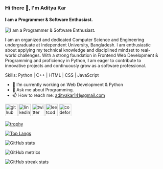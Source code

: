 ### Hi there 👋, I'm **Aditya Kar**
#### I am a Programmer & Software Enthusiast.
![I am a Programmer & Software Enthusiast.](https://media.licdn.com/dms/image/v2/D5616AQEkkkXFN1XF8A/profile-displaybackgroundimage-shrink_350_1400/B56Zb8OMV3HwAc-/0/1747988303225?e=1755129600&v=beta&t=eeNhM9jtgJir-tsn6QOrequT20yzwBC2-zyuwPCDCKc)

I am an organized and dedicated Computer Science and Engineering undergraduate at Independent University, Bangladesh. I am enthusiastic about applying my technical knowledge and disciplined mindset to real-world challenges. With a strong foundation in Frontend Web Development & Programming and proficiency in Python, I am eager to contribute to innovative projects and continuously grow as a software professional.

Skills: Python | C++ | HTML | CSS | JavaScript

- 🔭 I’m currently working on Web Development & Python 
- 💬 Ask me about Programming. 
- 📫 How to reach me: adityakar141@gmail.com 


[<img src='https://cdn.jsdelivr.net/npm/simple-icons@3.0.1/icons/github.svg' alt='github' height='40'>](https://github.com/AdityaKar23)  [<img src='https://cdn.jsdelivr.net/npm/simple-icons@3.0.1/icons/linkedin.svg' alt='linkedin' height='40'>](https://www.linkedin.com/in/aditya-kar-/)  [<img src='https://cdn.jsdelivr.net/npm/simple-icons@3.0.1/icons/twitter.svg' alt='twitter' height='40'>](https://twitter.com/Aditya_Kar_)  [<img src='https://cdn.jsdelivr.net/npm/simple-icons@3.0.1/icons/leetcode.svg' alt='leetcode' height='40'>](adityaKar_23)  [<img src='https://cdn.jsdelivr.net/npm/simple-icons@3.0.1/icons/codeforces.svg' alt='codeforces' height='40'>](adityaKar_23)  

[![trophy](https://github-profile-trophy.vercel.app/?username=AdityaKar23)](https://github.com/ryo-ma/github-profile-trophy)

[![Top Langs](https://github-readme-stats.vercel.app/api/top-langs/?username=AdityaKar23)](https://github.com/anuraghazra/github-readme-stats)

![GitHub stats](https://github-readme-stats.vercel.app/api?username=AdityaKar23&show_icons=true)  

![GitHub metrics](https://metrics.lecoq.io/AdityaKar23)  

![GitHub streak stats](https://streak-stats.demolab.com/?user=AdityaKar23)  

